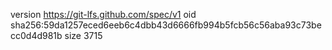 version https://git-lfs.github.com/spec/v1
oid sha256:59da1257eced6eeb6c4dbb43d6666fb994b5fcb56c56aba93c73becc0d4d981b
size 3715
